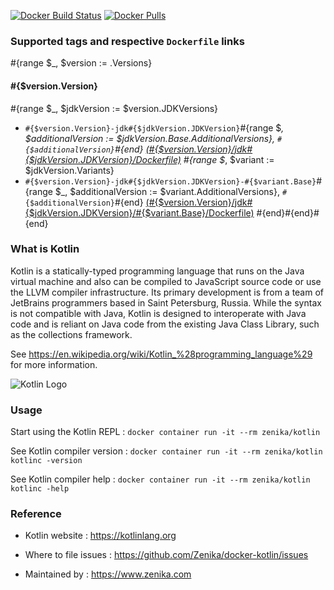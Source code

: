 [![Docker Build Status](https://img.shields.io/docker/build/zenika/kotlin.svg)](https://hub.docker.com/r/zenika/kotlin/) [![Docker Pulls](https://img.shields.io/docker/pulls/zenika/kotlin.svg)](https://hub.docker.com/r/zenika/kotlin/)

### Supported tags and respective `Dockerfile` links
#{range $_, $version := .Versions}
#### #{$version.Version}
#{range $_, $jdkVersion := $version.JDKVersions}
 * `#{$version.Version}-jdk#{$jdkVersion.JDKVersion}`#{range $_, $additionalVersion := $jdkVersion.Base.AdditionalVersions}, `#{$additionalVersion}`#{end} [(#{$version.Version}/jdk#{$jdkVersion.JDKVersion}/Dockerfile)](https://github.com/Zenika/docker-kotlin/blob/master/#{$version.Version}/jdk#{$jdkVersion.JDKVersion}/Dockerfile)
#{range $_, $variant := $jdkVersion.Variants}
 * `#{$version.Version}-jdk#{$jdkVersion.JDKVersion}-#{$variant.Base}`#{range $_, $additionalVersion := $variant.AdditionalVersions}, `#{$additionalVersion}`#{end} [(#{$version.Version}/jdk#{$jdkVersion.JDKVersion}/#{$variant.Base}/Dockerfile)](https://github.com/Zenika/docker-kotlin/blob/master/#{$version.Version}/jdk#{$jdkVersion.JDKVersion}/#{$variant.Base}/Dockerfile)
#{end}#{end}#{end}
### What is Kotlin

Kotlin is a statically-typed programming language that runs on the Java virtual machine and also can be compiled to JavaScript source code or use the LLVM compiler infrastructure. Its primary development is from a team of JetBrains programmers based in Saint Petersburg, Russia. While the syntax is not compatible with Java, Kotlin is designed to interoperate with Java code and is reliant on Java code from the existing Java Class Library, such as the collections framework.

See https://en.wikipedia.org/wiki/Kotlin_%28programming_language%29 for more information.

![Kotlin Logo](https://github.com/Zenika/docker-kotlin/raw/master/Kotlin-logo.png)

### Usage

Start using the Kotlin REPL : `docker container run -it --rm zenika/kotlin`

See Kotlin compiler version : `docker container run -it --rm zenika/kotlin kotlinc -version`

See Kotlin compiler help : `docker container run -it --rm zenika/kotlin kotlinc -help`

### Reference

 * Kotlin website : https://kotlinlang.org

 * Where to file issues : https://github.com/Zenika/docker-kotlin/issues

 * Maintained by : https://www.zenika.com
